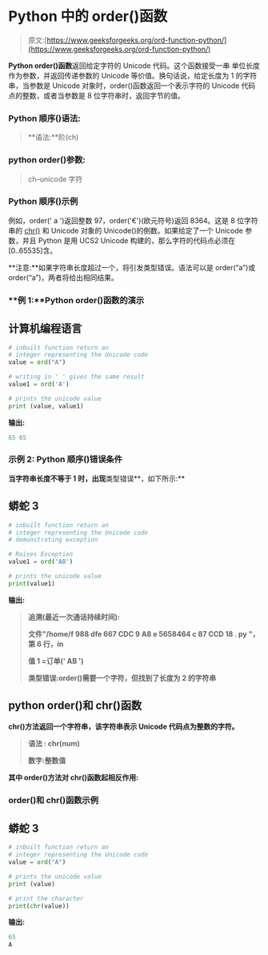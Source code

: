 # Python 中的 order()函数

> 原文:[https://www.geeksforgeeks.org/ord-function-python/](https://www.geeksforgeeks.org/ord-function-python/)

**Python order()函数**返回给定字符的 Unicode 代码。这个函数接受一串 单位长度作为参数，并返回传递参数的 Unicode 等价值。换句话说，给定长度为 1 的字符串，当参数是 Unicode 对象时，order()函数返回一个表示字符的 Unicode 代码点的整数，或者当参数是 8 位字符串时，返回字节的值。

### Python 顺序()语法:

> **语法:**阶(ch)

### python order()参数:

> ch–unicode 字符

### Python 顺序()示例

例如，order(' a ')返回整数 97，order('€')(欧元符号)返回 8364。这是 8 位字符串的 [chr()](https://www.geeksforgeeks.org/chr-in-python/) 和 Unicode 对象的 Unicode()的倒数。如果给定了一个 Unicode 参数，并且 Python 是用 UCS2 Unicode 构建的，那么字符的代码点必须在[0..65535]含。

**注意:**如果字符串长度超过一个，将引发类型错误。语法可以是 order(“a”)或 order(“a”)，两者将给出相同结果。

### **例 1:**Python order()函数的演示

## **计算机编程语言**

```py
# inbuilt function return an
# integer representing the Unicode code
value = ord("A")

# writing in ' ' gives the same result
value1 = ord('A')

# prints the unicode value
print (value, value1)
```

****输出:****

```py
65 65
```

### **示例 2: Python 顺序()错误条件**

**当字符串长度不等于 1 时，出现**类型错误**，如下所示:**

## **蟒蛇 3**

```py
# inbuilt function return an
# integer representing the Unicode code
# demonstrating exception

# Raises Exception
value1 = ord('AB')

# prints the unicode value
print(value1)
```

****输出:****

> **追溯(最近一次通话持续时间):**
> 
> **文件"/home/f 988 dfe 667 CDC 9 A8 e 5658464 c 87 CCD 18 . py "，第 6 行，in**
> 
> **值 1 =订单(' AB ')**
> 
> **类型错误:order()需要一个字符，但找到了长度为 2 的字符串**

## **python order()和 chr()函数**

**chr()方法返回一个字符串，该字符串表示 Unicode 代码点为整数的字符。**

> ****语法** : chr(num)**
> 
> **数字:整数值**

**其中 order()方法对 chr()函数起相反作用:**

### **order()和 chr()函数示例**

## **蟒蛇 3**

```py
# inbuilt function return an
# integer representing the Unicode code
value = ord("A")

# prints the unicode value
print (value)

# print the character
print(chr(value))
```

****输出:****

```py
65
A
```